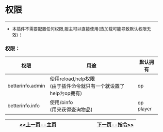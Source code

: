 # 权限

------

- 本插件不需要配置任何权限,服主可以直接使用(热加载可能导致默认权限无效)！

### 权限：

| 权限             | 用途                                                         | 默认拥有       |
| ---------------- | ------------------------------------------------------------ | -------------- |
| betterinfo.admin | 使用reload,help权限<br />(由于插件命令就只有一个就设置了help为op拥有) | op             |
| betterinfo.info  | 使用/binfo<br />(用来获得查询物品)                           | op<br />player |



| [<<上一页--主页](Betterinfo/betterinfo.md)<div style="width:200px"> | [下一页--指令>>](Betterinfo/commands.md)<div style="width:200px"> |
| ------------------------------------------------------------ | -----------------------------------------------------------: |